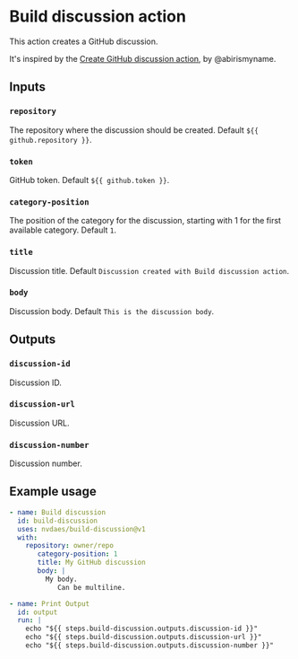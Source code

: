 # Build discussion action #

This action creates a GitHub discussion.

It's inspired by the [Create GitHub discussion action](https://github.com/marketplace/actions/create-github-discussion), by @abirismyname.

## Inputs ##

### `repository` ###

The repository where the discussion should be created. Default `${{ github.repository }}`.

### `token` ###

GitHub token. Default `${{ github.token }}`.

### `category-position` ###

The position of the category for the discussion, starting with 1 for the first available category. Default `1`.

### `title` ###

Discussion title. Default `Discussion created with Build discussion action`.

### `body` ###

Discussion body. Default `This is the discussion body`.

## Outputs ##

### `discussion-id` ###

Discussion ID.

### `discussion-url` ###

Discussion URL.

### `discussion-number` ###

Discussion number.

## Example usage ##

```yaml
- name: Build discussion
  id: build-discussion
  uses: nvdaes/build-discussion@v1
  with:
    repository: owner/repo
	   category-position: 1
	   title: My GitHub discussion
	   body: |
	     My body.
		    Can be multiline.

- name: Print Output
  id: output
  run: |
    echo "${{ steps.build-discussion.outputs.discussion-id }}"
    echo "${{ steps.build-discussion.outputs.discussion-url }}"
    echo "${{ steps.build-discussion.outputs.discussion-number }}"
```
